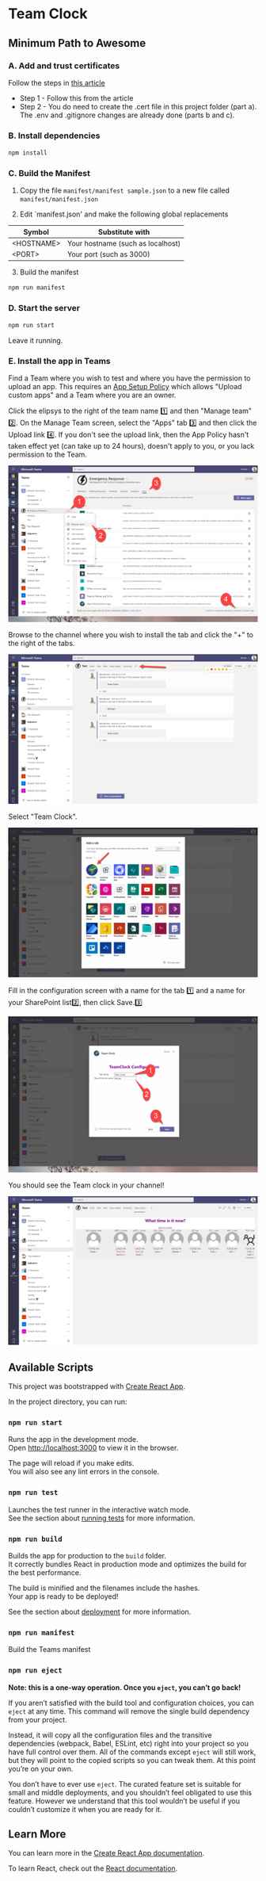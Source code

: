 # Team Clock

## Minimum Path to Awesome

### A. Add and trust certificates

Follow the steps in [this article](https://bob1german.com/2020/10/17/setting-up-ssl-for-tabs-in-the-teams-toolkit-for-visual-studio-code/)
 * Step 1 - Follow this from the article
 * Step 2 - You do need to create the .cert file in this project folder (part a). The .env and .gitignore changes are already done (parts b and c).

### B. Install dependencies

~~~bash
npm install
~~~

### C. Build the Manifest

1. Copy the file `manifest/manifest sample.json` to a new file called `manifest/manifest.json`

2. Edit `manifest.json' and make the following global replacements

| Symbol | Substitute with |
|-----|-----|
| &lt;HOSTNAME&gt; | Your hostname (such as localhost) |
| &lt;PORT&gt; | Your port (such as 3000) |

3. Build the manifest

~~~bash
npm run manifest
~~~

### D. Start the server

~~~bash
npm run start
~~~

Leave it running.

### E. Install the app in Teams

Find a Team where you wish to test and where you have the permission to upload an app. This requires an [App Setup Policy](https://docs.microsoft.com/en-us/MicrosoftTeams/teams-app-setup-policies) which allows "Upload custom apps" and a Team where you are an owner.

Click the elipsys to the right of the team name 1️⃣ and then "Manage team" 2️⃣. On the Manage Team screen, select the "Apps" tab 3️⃣ and then click the Upload link 4️⃣. If you don't see the upload link, then the App Policy hasn't taken effect yet (can take up to 24 hours), doesn't apply to you, or you lack permission to the Team.

![Install the Teams app](./docs/images/NewToolchain-InstallManifest-01.png)

Browse to the channel where you wish to install the tab and click the "+" to the right of the tabs.

![Install the Teams app](./docs/images/NewToolchain-InstallManifest-02.png)

Select "Team Clock".

![Install the Teams app](./docs/images/NewToolchain-InstallManifest-03.png)

Fill in the configuration screen with a name for the tab 1️⃣ and a name for your SharePoint list2️⃣, then click Save.3️⃣

![Install the Teams app](./docs/images/NewToolchain-InstallManifest-04.png)

You should see the Team clock in your channel!

![Install the Teams app](./docs/images/NewToolchain-InstallManifest-05.png)


## Available Scripts

This project was bootstrapped with [Create React App](https://github.com/facebook/create-react-app).

In the project directory, you can run:

### `npm run start`

Runs the app in the development mode.\
Open [http://localhost:3000](http://localhost:3000) to view it in the browser.

The page will reload if you make edits.\
You will also see any lint errors in the console.

### `npm run test`

Launches the test runner in the interactive watch mode.\
See the section about [running tests](https://facebook.github.io/create-react-app/docs/running-tests) for more information.

### `npm run build`

Builds the app for production to the `build` folder.\
It correctly bundles React in production mode and optimizes the build for the best performance.

The build is minified and the filenames include the hashes.\
Your app is ready to be deployed!

See the section about [deployment](https://facebook.github.io/create-react-app/docs/deployment) for more information.

### `npm run manifest`

Build the Teams manifest
### `npm run eject`

**Note: this is a one-way operation. Once you `eject`, you can’t go back!**

If you aren’t satisfied with the build tool and configuration choices, you can `eject` at any time. This command will remove the single build dependency from your project.

Instead, it will copy all the configuration files and the transitive dependencies (webpack, Babel, ESLint, etc) right into your project so you have full control over them. All of the commands except `eject` will still work, but they will point to the copied scripts so you can tweak them. At this point you’re on your own.

You don’t have to ever use `eject`. The curated feature set is suitable for small and middle deployments, and you shouldn’t feel obligated to use this feature. However we understand that this tool wouldn’t be useful if you couldn’t customize it when you are ready for it.

## Learn More

You can learn more in the [Create React App documentation](https://facebook.github.io/create-react-app/docs/getting-started).

To learn React, check out the [React documentation](https://reactjs.org/).
